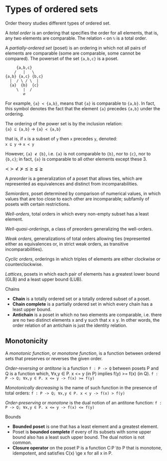 # Types of ordered sets

Order theory studies different types of ordered set.

A *total order* is an ordering that specifies the order for all elements, that is, any two elements are comparable. The relation `<` on `ℕ` is a total order.

A *partially-ordered set* (poset) is an ordering in which not all pairs of elements are comparable (some are comparable, some cannot be compared). The powerset of the set `{a,b,c}` is a poset.

```
     {a,b,c}
    /   |   \
{a,b} {a,c} {b,c}
  |  / \ / \  |
  {a}  {b}  {c}
     \  |  /
        ∅
```

For example, `{a} ≺ {a,b}`, means that `{a}` is comparable to `{a,b}`. In fact, this symbol denotes the fact that the element `{a}` precedes `{a,b}` under the ordering.

The ordering of the power set is by the inclusion relation:    
`{a} ⊆ {a,b}` -> `{a} ≺ {a,b}`

that is, if `x` is a subset of `y` then `x` precedes `y`, denoted:   
`x ⊆ y` -> `x ≺ y`

However, `{a} ⊀ {b}`, i.e. `{a}` is not comparable to `{b}`, nor to `{c}`, nor to `{b,c}`; in fact, `{a}` is comparable to all other elements except these 3.

≺ ≻ ⊀ ⊁  ⪯ ⪰ ⪱ ⪲


A *preorder* is a generalization of a poset that allows ties, which are represented as equivalences and distinct from incomparabilities.


*Semiorders*, poset determined by comparison of numerical values, in which values that are too close to each other are incomparable; subfamily of posets with certain restrictions.

*Well-orders*, total orders in which every non-empty subset has a least element.

*Well-quasi-orderings*, a class of preorders generalizing the well-orders.

*Weak orders*, generalizations of total orders allowing ties (represented either as equivalences or, in strict weak orders, as transitive incomparabilities).

*Cyclic orders*, orderings in which triples of elements are either clockwise or counterclockwise.

*Lattices*, posets in which each pair of elements has a greatest lower bound (GLB) and a least upper bound (LUB).


Chains
- **Chain** is a totally ordered set or a totally ordered subset of a poset.
- **Chain complete** is a partially ordered set in which every chain has a least upper bound.
- **Antichain** is a poset in which no two elements are comparable, i.e. there are no two distinct elements x and y such that x ≤ y. In other words, the order relation of an antichain is just the identity relation.


## Monotonicity

A *monotonic function*, or *monotone function*, is a function between ordered sets that preserves or reverses the given order.

*Order-reversing* or *antitone* is a function `f : P -> Q` between posets P and Q is a function which, ∀x,y ∈ P. x <= y (in P) implies f(y) >= f(x) (in Q). 
`f : P -> Q; ∀x,y ∈ P. x <= y -> f(x) >= f(y)`

*Monotonically decreasing* is the name of such function in the presence of total orders: `f : P -> Q; ∀x,y ∈ P. x < y -> f(x) > f(y)`

*Order-preserving* or *monotone* is the dual notion of an antitone function: 
`f : P -> Q; ∀x,y ∈ P. x <= y -> f(x) <= f(y)`


Bounds
- **Bounded poset** is one that has a least element and a greatest element.
- Poset is **bounded complete** if every of its subsets with some upper bound also has a least such upper bound. The dual notion is not common.
- **Closure operator** on the poset P is a function C:P \to P that is monotone, idempotent, and satisfies C(x) \ge x for all x in P.
